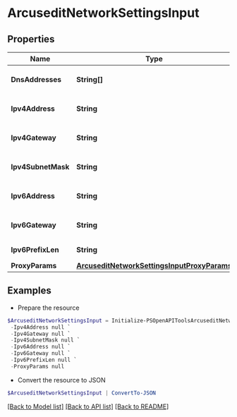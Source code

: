 # ArcuseditNetworkSettingsInput
## Properties

Name | Type | Description | Notes
------------ | ------------- | ------------- | -------------
**DnsAddresses** | **String[]** | Dns address of the system | [optional] 
**Ipv4Address** | **String** | ipv4 address of the system | [optional] 
**Ipv4Gateway** | **String** | ipv4 gateway of the system | [optional] 
**Ipv4SubnetMask** | **String** | NetMask for IPV4 address | [optional] 
**Ipv6Address** | **String** | IPV6 address of the system | [optional] 
**Ipv6Gateway** | **String** | IPV6 address of the system | [optional] 
**Ipv6PrefixLen** | **String** | IPV6 Prefix length | [optional] 
**ProxyParams** | [**ArcuseditNetworkSettingsInputProxyParams**](ArcuseditNetworkSettingsInputProxyParams.md) |  | [optional] 

## Examples

- Prepare the resource
```powershell
$ArcuseditNetworkSettingsInput = Initialize-PSOpenAPIToolsArcuseditNetworkSettingsInput  -DnsAddresses null `
 -Ipv4Address null `
 -Ipv4Gateway null `
 -Ipv4SubnetMask null `
 -Ipv6Address null `
 -Ipv6Gateway null `
 -Ipv6PrefixLen null `
 -ProxyParams null
```

- Convert the resource to JSON
```powershell
$ArcuseditNetworkSettingsInput | ConvertTo-JSON
```

[[Back to Model list]](../README.md#documentation-for-models) [[Back to API list]](../README.md#documentation-for-api-endpoints) [[Back to README]](../README.md)

